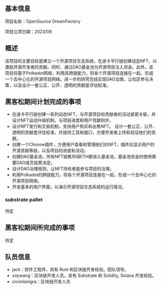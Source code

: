 ## 基本信息

项目名称：OpenSource DreamFactory

项目立项日期：2023/06

## 概述
该项目的主要目标是建立一个开源项目生态系统，在波卡平行链创建动态NFT，以激励开源开发者的贡献。同时，通过DAO基金池为开源项目注入资金。此外，该项目将基于Polkadot网络，利用其跨链能力，将各个开源项目连接在一起，形成一个去中心化的开源项目网络。进一步的研究包括实现DAO治理，让社区参与决策，以及设计一套公正、公开、透明的贡献度评估标准。

## 黑客松期间计划完成的事项
- 在波卡平行链创建一系列动态NFT，与开源项目和贡献者的活动紧密关联，并设计NFT自动升级机制，与项目进度和用户贡献同步。
- 设计NFT发行和交易机制，支持用户购买和出售NFT。
设计一套公正、公开、透明的贡献度评估标准，并提供工具和接口，方便开发者上传和验证他们的贡献。
- 创建一个Chrome插件，方便用户查看和管理他们的NFT，插件应显示用户的开源贡献等级，以及项目的进度和活动。
- 创建DAO基金池，所有NFT销售所得ETH都进入基金池，基金池资金的使用需要DAO成员投票决定。
- 设计DAO治理规则，让NFT持有者能参与项目的治理。
- 利用Polkadot的跨链能力，将各个开源项目连接在一起，形成一个去中心化的开源项目网络。
- 开发基本的用户界面，以演示开源项目生态系统的运行情况。


### substrate pallet

待定

## 黑客松期间所完成的事项

待定

## 队员信息

- jack：软件工程师，具有 Rust 和区块链开发经验。团队领导。
- soywang：区块链开发人员，具有 Substrate 和 Solidity, Solana 开发经验。
- ciconianigra：区块链开发人员